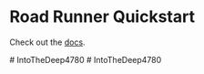# Road Runner Quickstart

Check out the [docs](https://rr.brott.dev/docs/v1-0/tuning/).

#   I n t o T h e D e e p 4 7 8 0  
 #   I n t o T h e D e e p 4 7 8 0  
 